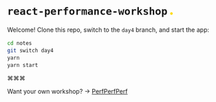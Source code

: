 # `react-performance-workshop` <img src="./dot.png" width="6">

Welcome! Clone this repo, switch to the `day4` branch, and start the app:

```sh
cd notes
git switch day4
yarn
yarn start
```

⌘⌘⌘

Want your own workshop? → [PerfPerfPerf](https://3perf.com)
